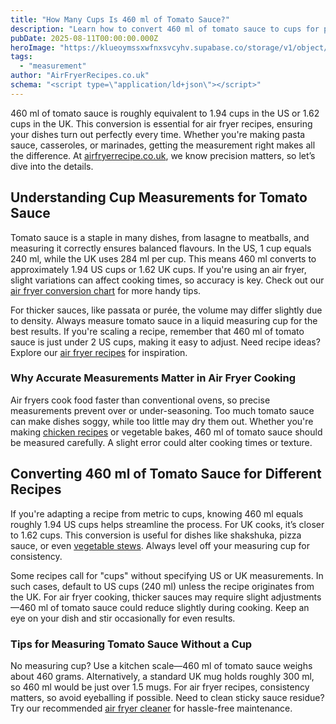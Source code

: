 ```yaml
---
title: "How Many Cups Is 460 ml of Tomato Sauce?"
description: "Learn how to convert 460 ml of tomato sauce to cups for perfect air fryer recipes. Get accurate measurements and cooking tips in seconds!"
pubDate: 2025-08-11T00:00:00.000Z
heroImage: "https://klueoymssxwfnxsvcyhv.supabase.co/storage/v1/object/public/md/how-many-cups-is-460-ml-of-tomato-sauce-151674e2.webp"
tags:
  - "measurement"
author: "AirFryerRecipes.co.uk"
schema: "<script type=\"application/ld+json\"></script>"
---
```


<p>460 ml of tomato sauce is roughly equivalent to 1.94 cups in the US or 1.62 cups in the UK. This conversion is essential for air fryer recipes, ensuring your dishes turn out perfectly every time. Whether you're making pasta sauce, casseroles, or marinades, getting the measurement right makes all the difference. At <a href=https://www.airfryerrecipe.co.uk/>airfryerrecipe.co.uk</a>, we know precision matters, so let’s dive into the details.</p>  

<h2>Understanding Cup Measurements for Tomato Sauce</h2>  
<p>Tomato sauce is a staple in many dishes, from lasagne to meatballs, and measuring it correctly ensures balanced flavours. In the US, 1 cup equals 240 ml, while the UK uses 284 ml per cup. This means 460 ml converts to approximately 1.94 US cups or 1.62 UK cups. If you're using an air fryer, slight variations can affect cooking times, so accuracy is key. Check out our <a href=https://www.airfryerrecipe.co.uk/air-fryer-conversion-chart>air fryer conversion chart</a> for more handy tips.</p>  

<p>For thicker sauces, like passata or purée, the volume may differ slightly due to density. Always measure tomato sauce in a liquid measuring cup for the best results. If you're scaling a recipe, remember that 460 ml of tomato sauce is just under 2 US cups, making it easy to adjust. Need recipe ideas? Explore our <a href=https://www.airfryerrecipe.co.uk/recipes>air fryer recipes</a> for inspiration.</p>  

<h3>Why Accurate Measurements Matter in Air Fryer Cooking</h3>  
<p>Air fryers cook food faster than conventional ovens, so precise measurements prevent over or under-seasoning. Too much tomato sauce can make dishes soggy, while too little may dry them out. Whether you're making <a href=https://www.airfryerrecipe.co.uk/recipe-category/chicken>chicken recipes</a> or vegetable bakes, 460 ml of tomato sauce should be measured carefully. A slight error could alter cooking times or texture.</p>  

<h2>Converting 460 ml of Tomato Sauce for Different Recipes</h2>  
<p>If you're adapting a recipe from metric to cups, knowing 460 ml equals roughly 1.94 US cups helps streamline the process. For UK cooks, it’s closer to 1.62 cups. This conversion is useful for dishes like shakshuka, pizza sauce, or even <a href=https://www.airfryerrecipe.co.uk/recipe-category/vegetables>vegetable stews</a>. Always level off your measuring cup for consistency.</p>  

<p>Some recipes call for "cups" without specifying US or UK measurements. In such cases, default to US cups (240 ml) unless the recipe originates from the UK. For air fryer cooking, thicker sauces may require slight adjustments—460 ml of tomato sauce could reduce slightly during cooking. Keep an eye on your dish and stir occasionally for even results.</p>  

<h3>Tips for Measuring Tomato Sauce Without a Cup</h3>  
<p>No measuring cup? Use a kitchen scale—460 ml of tomato sauce weighs about 460 grams. Alternatively, a standard UK mug holds roughly 300 ml, so 460 ml would be just over 1.5 mugs. For air fryer recipes, consistency matters, so avoid eyeballing if possible. Need to clean sticky sauce residue? Try our recommended <a href=https://www.airfryerrecipe.co.uk/air-fryer-cleaner>air fryer cleaner</a> for hassle-free maintenance.</p>